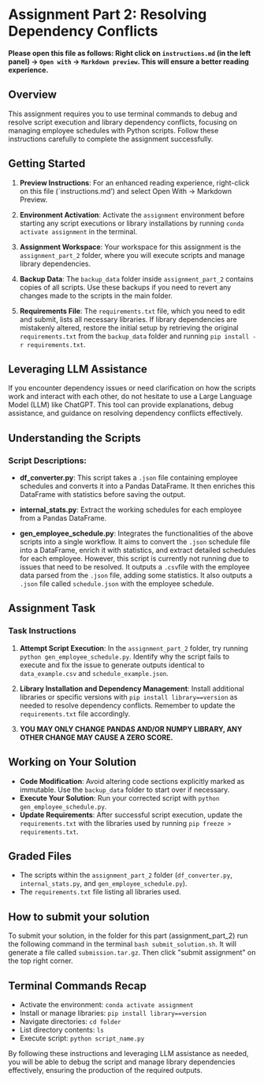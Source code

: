 # Assignment Part 2: Resolving Dependency Conflicts

**Please open this file as follows: Right click on `instructions.md` (in the left panel) -> `Open with` -> `Markdown preview`. This will ensure a better reading experience.**

## Overview

This assignment requires you to use terminal commands to debug and resolve script execution and library dependency conflicts, focusing on managing employee schedules with Python scripts. Follow these instructions carefully to complete the assignment successfully.

## Getting Started

1. **Preview Instructions**: For an enhanced reading experience, right-click on this file (`instructions.md’) and select Open With -> Markdown Preview.

2. **Environment Activation**: Activate the `assignment` environment before starting any script executions or library installations by running `conda activate assignment` in the terminal.

3. **Assignment Workspace**: Your workspace for this assignment is the `assignment_part_2` folder, where you will execute scripts and manage library dependencies.

4. **Backup Data**: The `backup_data` folder inside `assignment_part_2` contains copies of all scripts. Use these backups if you need to revert any changes made to the scripts in the main folder.

5. **Requirements File**: The `requirements.txt` file, which you need to edit and submit, lists all necessary libraries. If library dependencies are mistakenly altered, restore the initial setup by retrieving the original `requirements.txt` from the `backup_data` folder and running `pip install -r requirements.txt`.

## Leveraging LLM Assistance

If you encounter dependency issues or need clarification on how the scripts work and interact with each other, do not hesitate to use a Large Language Model (LLM) like ChatGPT. This tool can provide explanations, debug assistance, and guidance on resolving dependency conflicts effectively.

## Understanding the Scripts

### Script Descriptions:

- **df_converter.py**: This script takes a `.json` file containing employee schedules and converts it into a Pandas DataFrame. It then enriches this DataFrame with statistics before saving the output. 

- **internal_stats.py**: Extract the working schedules for each employee from a Pandas DataFrame.

- **gen_employee_schedule.py**: Integrates the functionalities of the above scripts into a single workflow. It aims to convert the `.json` schedule file into a DataFrame, enrich it with statistics, and extract detailed schedules for each employee. However, this script is currently not running due to issues that need to be resolved. It outputs a `.csv`file with the employee data parsed from the `.json` file, adding some statistics. It also outputs a `.json` file called `schedule.json` with the employee schedule.

## Assignment Task

### Task Instructions

1. **Attempt Script Execution**: In the `assignment_part_2` folder, try running `python gen_employee_schedule.py`. Identify why the script fails to execute and fix the issue to generate outputs identical to `data_example.csv` and `schedule_example.json`.

2. **Library Installation and Dependency Management**: Install additional libraries or specific versions with `pip install library==version` as needed to resolve dependency conflicts. Remember to update the `requirements.txt` file accordingly.

3. **YOU MAY ONLY CHANGE PANDAS AND/OR NUMPY LIBRARY, ANY OTHER CHANGE MAY CAUSE A ZERO SCORE.**

## Working on Your Solution

- **Code Modification**: Avoid altering code sections explicitly marked as immutable. Use the `backup_data` folder to start over if necessary.
- **Execute Your Solution**: Run your corrected script with `python gen_employee_schedule.py`.
- **Update Requirements**: After successful script execution, update the `requirements.txt` with the libraries used by running `pip freeze > requirements.txt`.

## Graded Files

- The scripts within the `assignment_part_2` folder (`df_converter.py`, `internal_stats.py`, and `gen_employee_schedule.py`).
- The `requirements.txt` file listing all libraries used.

## How to submit your solution

To submit your solution, in the folder for this part (assignment_part_2) run the following command in the terminal `bash submit_solution.sh`. It will generate a file called `submission.tar.gz`. Then click "submit assignment" on the top right corner.

## Terminal Commands Recap

- Activate the environment: `conda activate assignment`
- Install or manage libraries: `pip install library==version`
- Navigate directories: `cd folder`
- List directory contents: `ls`
- Execute script: `python script_name.py`

By following these instructions and leveraging LLM assistance as needed, you will be able to debug the script and manage library dependencies effectively, ensuring the production of the required outputs.

